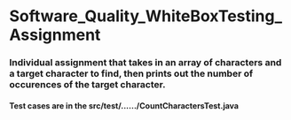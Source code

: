 # Software_Quality_WhiteBoxTesting_Assignment

### Individual assignment that takes in an array of characters and a target character to find, then prints out the number of occurences of the target character.
#### Test cases are in the src/test/....../CountCharactersTest.java
